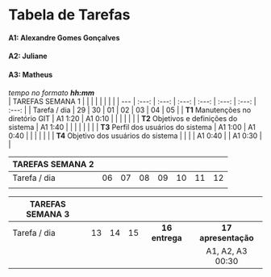 # Tabela de Tarefas

#### A1: Alexandre Gomes Gonçalves
#### A2: Juliane
#### A3: Matheus

*tempo no formato **hh:mm***<br />
| TAREFAS SEMANA 1                               |          |          |          |          |          |          |          |
|        ---                                     | :---:    | :---:    | :---:    | :---:    | :---:    | :---:    | :---:    |
| Tarefa / dia                                   | 29       | 30       | 01       | 02       | 03       | 04       | 05       |
| **T1** Manutenções no diretório GIT            | A1 1:20  | A1 0:10  |          |          |          |          |          |
| **T2** Objetivos e definições do sistema       | A1 1:40  |          |          |          |          |          |          |
| **T3** Perfil dos usuários do sistema          | A1 1:00  | A1 0:40  |          |          |          |          |          |
| **T4** Objetivo dos usuários do sistema        |          |          |          | A1 0:40  |          | A1 0:30  |          |

| TAREFAS SEMANA 2                               |          |          |          |          |          |          |          |
|        ---                                     | :---:    | :---:    | :---:    | :---:    | :---:    | :---:    | :---:    |
| Tarefa / dia                                   | 06       | 07       | 08       | 09       | 10       | 11       | 12       |
|                                                |          |          |          |          |          |          |          |

| TAREFAS SEMANA 3                               |          |          |          |                |                     |
|        ---                                     | :---:    | :---:    | :---:    | :---:          | :---:               |
| Tarefa / dia                                   | 13       | 14       | 15       | **16 entrega** | **17 apresentação** |
|                                                |          |          |          |                | A1, A2, A3 00:30    |
